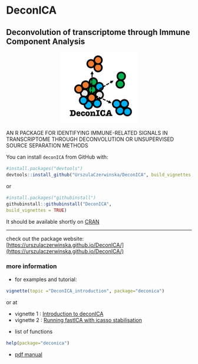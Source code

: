 # DeconICA

## **Deconvolution of transcriptome through Immune Component Analysis**
<p align="center">
<img width="210.4688" height="192.1875" src="./docs/figures-ext/deconicalogo.png">
</p>

AN R PACKAGE FOR IDENTIFYING  IMMUNE-RELATED SIGNALS  IN TRANSCRIPTOME THROUGH DECONVOLUTION OR UNSUPERVISED  SOURCE SEPARATION METHODS


You can install `deconICA` from GitHub with:

```r
#install.packages("devtools")
devtools::install_github("UrszulaCzerwinska/DeconICA", build_vignettes = TRUE)
```

or

```r
#install.packages("githubinstall")
githubinstall::githubinstall("DeconICA", 
build_vignettes = TRUE)
```

It should be available shortly on [CRAN](https://cran.r-project.org/web/packages/deconica/index.html)

---
check out the package website: [https://urszulaczerwinska.github.io/DeconICA/](https://urszulaczerwinska.github.io/DeconICA/)
### more information

*  for examples and tutorial: 
```r 
vignette(topic ="DeconICA_introduction", package="deconica")
```
   or at 
   + vignette 1 : [Introduction to deconICA](https://urszulaczerwinska.github.io/DeconICA/DeconICA_introduction.html) 
   + vignette 2 : [Running fastICA with icasso stabilisation](https://urszulaczerwinska.github.io/DeconICA/Icasso.html) 


* list of functions
```r 
help(package="deconica")
```
* [pdf manual](https://github.com/UrszulaCzerwinska/DeconICA/tree/master/inst/manual/DeconICA.pdf)
 

